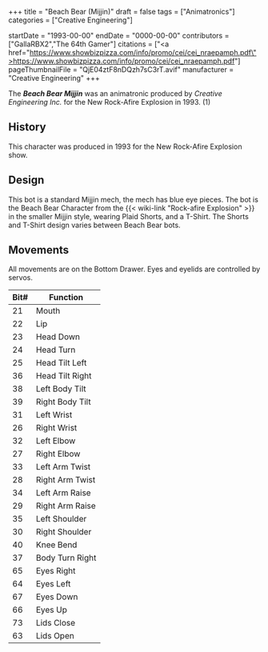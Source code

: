 +++
title = "Beach Bear (Mijjin)"
draft = false
tags = ["Animatronics"]
categories = ["Creative Engineering"]


startDate = "1993-00-00"
endDate = "0000-00-00"
contributors = ["GallaRBX2","The 64th Gamer"]
citations = ["<a href=\"https://www.showbizpizza.com/info/promo/cei/cei_nraepamph.pdf\">https://www.showbizpizza.com/info/promo/cei/cei_nraepamph.pdf</a>"]
pageThumbnailFile = "QjE04ztF8nDQzh7sC3rT.avif"
manufacturer = "Creative Engineering"
+++

The ***Beach Bear Mijjin*** was an animatronic produced by *Creative Engineering Inc.* for the New Rock-Afire Explosion in 1993. (1)

## History

This character was produced in 1993 for the New Rock-Afire Explosion show.

## Design

This bot is a standard Mijjin mech, the mech has blue eye pieces. The bot is the Beach Bear Character from the {{< wiki-link "Rock-afire Explosion" >}} in the smaller Mijjin style, wearing Plaid Shorts, and a T-Shirt. The Shorts and T-Shirt design varies between Beach Bear bots.

## Movements

All movements are on the Bottom Drawer. Eyes and eyelids are controlled by servos.

| Bit# | Function        |
|------|-----------------|
| 21   | Mouth           |
| 22   | Lip             |
| 23   | Head Down       |
| 24   | Head Turn       |
| 25   | Head Tilt Left  |
| 36   | Head Tilt Right |
| 38   | Left Body Tilt  |
| 39   | Right Body Tilt |
| 31   | Left Wrist      |
| 26   | Right Wrist     |
| 32   | Left Elbow      |
| 27   | Right Elbow     |
| 33   | Left Arm Twist  |
| 28   | Right Arm Twist |
| 34   | Left Arm Raise  |
| 29   | Right Arm Raise |
| 35   | Left Shoulder   |
| 30   | Right Shoulder  |
| 40   | Knee Bend       |
| 37   | Body Turn Right |
| 65   | Eyes Right      |
| 64   | Eyes Left       |
| 67   | Eyes Down       |
| 66   | Eyes Up         |
| 73   | Lids Close      |
| 63   | Lids Open       |